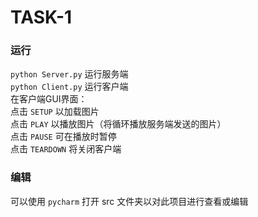 # TASK-1

### 运行
```python Server.py``` 运行服务端  
```python Client.py``` 运行客户端  
在客户端GUI界面：   
点击 ```SETUP``` 以加载图片  
点击 ```PLAY``` 以播放图片（将循环播放服务端发送的图片）   
点击 ```PAUSE``` 可在播放时暂停  
点击 ```TEARDOWN``` 将关闭客户端

### 编辑
可以使用 ```pycharm``` 打开 src 文件夹以对此项目进行查看或编辑